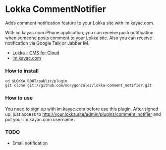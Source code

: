 Lokka CommentNotifier
======================

Adds comment notification feature to your Lokka site with im.kayac.com.

With im.kayac.com iPhone application, you can receive push notification when someone posts comment to your Lokka site. Also you can receive notification via Google Talk or Jabber IM.

- [Lokka - CMS for Cloud](http://lokka.org/ "Lokka - CMS for Cloud")
- [im.kayac.com](http://im.kayac.com/ "im.kayac.com")

### How to install

```
cd $LOKKA_ROOT/public/plugin
git clone git://github.com/morygonzalez/lokka-comment_notifier.git
```

### How to use

You need to sign up with im.kayac.com before use this plugin. After signed up, just access to http://your.lokka.site/admin/plugins/comment_notifier and put your im.kayac.com username.

### TODO

- Email notification
